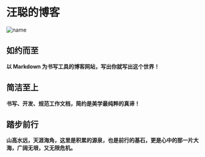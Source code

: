 # 汪聪的博客

![name](../docs/photo.jpg '描述')

## 如约而至

**以 Markdown 为书写工具的博客网站，写出你就写出这个世界！**

## 简洁至上

**书写、开发、规范工作文档，简约是美学最纯粹的真谛！**

## 踏步前行

**山高水远，天涯海角，这里是积累的源泉，也是前行的基石，更是心中的那一片大海，广阔无垠，又无限危机。**